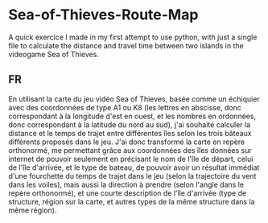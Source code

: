 # Sea-of-Thieves-Route-Map

A quick exercice I made in my first attempt to use python, with just a single file to calculate the distance and travel time between two islands in the videogame Sea of Thieves.

## FR

En utilisant la carte du jeu vidéo Sea of Thieves, basée comme un échiquier avec des coordonnées de type A1 ou K8 (les lettres en abscisse, donc correspondant à la longitude d'est en ouest, et les nombres en ordonnées, donc correspondant à la latitude du nord au sud), j'ai souhaité calculer la distance et le temps de trajet entre différentes îles selon les trois bâteaux différents proposés dans le jeu. J'ai donc transformé la carte en repère orthonormé, me permettant grâce aux coordonnées des îles données sur internet de pouvoir seulement en précisant le nom de l'île de départ, celui de l'île d'arrivée, et le type de bateau, de pouvoir avoir un résultat immédiat d'une fourchette du temps de trajet dans le jeu (selon la trajectoire du vent dans les voiles), mais aussi la direction à prendre (selon l'angle dans le repère orthonormé), et une courte description de l'île d'arrivée (type de structure, région sur la carte, et autres types de la même structure dans la même région).
